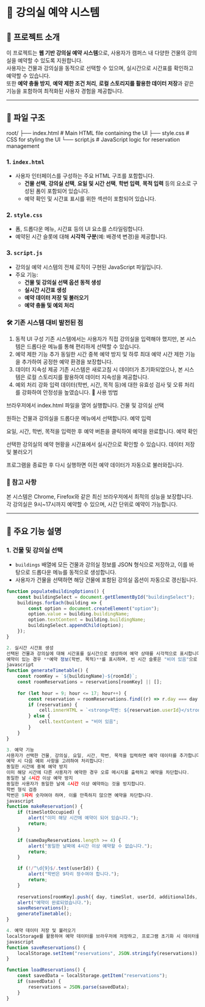 # 🏫 강의실 예약 시스템

## 📄 프로젝트 소개
이 프로젝트는 **웹 기반 강의실 예약 시스템**으로, 사용자가 캠퍼스 내 다양한 건물의 강의실을 예약할 수 있도록 지원합니다.  
사용자는 건물과 강의실을 동적으로 선택할 수 있으며, 실시간으로 시간표를 확인하고 예약할 수 있습니다.  
또한 **예약 충돌 방지**, **예약 제한 조건 처리**, **로컬 스토리지를 활용한 데이터 저장**과 같은 기능을 포함하여 최적화된 사용자 경험을 제공합니다.

---

## 📂 파일 구조

root/
├── index.html              # Main HTML file containing the UI
├── style.css               # CSS for styling the UI
└── script.js               # JavaScript logic for reservation management


### **1. `index.html`**
- 사용자 인터페이스를 구성하는 주요 HTML 구조를 포함합니다.
  - **건물 선택**, **강의실 선택**, **요일 및 시간 선택**, **학번 입력**, **목적 입력** 등의 요소로 구성된 폼이 포함되어 있습니다.
  - 예약 확인 및 시간표 표시를 위한 섹션이 포함되어 있습니다.

### **2. `style.css`**
- 폼, 드롭다운 메뉴, 시간표 등의 UI 요소를 스타일링합니다.
- 예약된 시간 슬롯에 대해 **시각적 구분**(예: 배경색 변경)을 제공합니다.

### **3. `script.js`**
- 강의실 예약 시스템의 전체 로직이 구현된 JavaScript 파일입니다.
- 주요 기능:
  - **건물 및 강의실 선택 옵션 동적 생성**
  - **실시간 시간표 생성**
  - **예약 데이터 저장 및 불러오기**
  - **예약 충돌 및 예외 처리**

### 🛠️ 기존 시스템 대비 발전된 점
1. 동적 UI 구성
기존 시스템에서는 사용자가 직접 강의실을 입력해야 했지만, 본 시스템은 드롭다운 메뉴를 통해 편리하게 선택할 수 있습니다.
2. 예약 제한 기능 추가
동일한 시간 중복 예약 방지 및 하루 최대 예약 시간 제한 기능을 추가하여 공정한 예약 환경을 보장합니다.
3. 데이터 지속성 제공
기존 시스템은 새로고침 시 데이터가 초기화되었으나, 본 시스템은 로컬 스토리지를 활용하여 데이터 지속성을 제공합니다.
4. 예외 처리 강화
입력 데이터(학번, 시간, 목적 등)에 대한 유효성 검사 및 오류 처리를 강화하여 안정성을 높였습니다.
🔧 사용 방법

브라우저에서 index.html 파일을 열어 실행합니다.
건물 및 강의실 선택

원하는 건물과 강의실을 드롭다운 메뉴에서 선택합니다.
예약 입력

요일, 시간, 학번, 목적을 입력한 후 예약 버튼을 클릭하여 예약을 완료합니다.
예약 확인

선택한 강의실의 예약 현황을 시간표에서 실시간으로 확인할 수 있습니다.
데이터 저장 및 불러오기

프로그램을 종료한 후 다시 실행하면 이전 예약 데이터가 자동으로 불러와집니다.

### 📌 참고 사항
본 시스템은 Chrome, Firefox와 같은 최신 브라우저에서 최적의 성능을 보장합니다.
각 강의실은 9시~17시까지 예약할 수 있으며, 시간 단위로 예약이 가능합니다.

---

## 🚀 주요 기능 설명

### **1. 건물 및 강의실 선택**
- `buildings` 배열에 모든 건물과 강의실 정보를 JSON 형식으로 저장하고, 이를 바탕으로 드롭다운 메뉴를 동적으로 생성합니다.
- 사용자가 건물을 선택하면 해당 건물에 포함된 강의실 옵션이 자동으로 갱신됩니다.

```javascript
function populateBuildingOptions() {
    const buildingSelect = document.getElementById("buildingSelect");
    buildings.forEach(building => {
        const option = document.createElement("option");
        option.value = building.buildingName;
        option.textContent = building.buildingName;
        buildingSelect.appendChild(option);
    });
}

2. 실시간 시간표 생성
선택된 건물과 강의실에 대해 시간표를 실시간으로 생성하여 예약 상태를 시각적으로 표시합니다.
예약이 있는 경우 **예약 정보(학번, 목적)**를 표시하며, 빈 시간 슬롯은 "비어 있음"으로 표시됩니다.
javascript
function generateTimetable() {
    const roomKey = `${buildingName}-${roomId}`;
    const roomReservations = reservations[roomKey] || [];
    
    for (let hour = 9; hour <= 17; hour++) {
        const reservation = roomReservations.find((r) => r.day === day && r.timeSlot === hour);
        if (reservation) {
            cell.innerHTML = `<strong>학번: ${reservation.userId}</strong><br>목적: ${reservation.purpose}`;
        } else {
            cell.textContent = "비어 있음";
        }
    }
}

3. 예약 기능
사용자가 선택한 건물, 강의실, 요일, 시간, 학번, 목적을 입력하면 예약 데이터를 추가합니다.
예약 시 다음 예외 사항을 고려하여 처리합니다:
동일한 시간에 중복 예약 방지
이미 해당 시간에 다른 사용자가 예약한 경우 오류 메시지를 출력하고 예약을 차단합니다.
동일한 날 4시간 이상 예약 방지
동일한 사용자가 동일한 날에 4시간 이상 예약하는 것을 방지합니다.
학번 형식 검증
학번은 9자리 숫자여야 하며, 이를 만족하지 않으면 예약을 차단합니다.
javascript
function makeReservation() {
    if (timeSlotOccupied) {
        alert("이미 해당 시간에 예약이 되어 있습니다.");
        return;
    }

    if (sameDayReservations.length >= 4) {
        alert("동일한 날짜에 4시간 이상 예약할 수 없습니다.");
        return;
    }

    if (!/^\d{9}$/.test(userId)) {
        alert("학번은 9자리 정수여야 합니다.");
        return;
    }
    
    reservations[roomKey].push({ day, timeSlot, userId, additionalIds, purpose });
    alert("예약이 완료되었습니다.");
    saveReservations();
    generateTimetable();
}

4. 예약 데이터 저장 및 불러오기
localStorage를 활용하여 예약 데이터를 브라우저에 저장하고, 프로그램 초기화 시 데이터를 불러와 지속적인 관리가 가능합니다.
javascript
function saveReservations() {
    localStorage.setItem("reservations", JSON.stringify(reservations));
}

function loadReservations() {
    const savedData = localStorage.getItem("reservations");
    if (savedData) {
        reservations = JSON.parse(savedData);
    }
}



